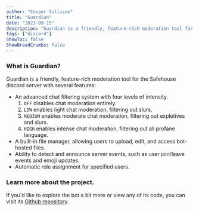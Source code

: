 ```yaml
---
author: "Cooper Sullivan"
title: "Guardian"
date: "2021-09-15"
description: "Guardian is a friendly, feature-rich moderation tool for the Safehouse discord server."
tags: ["discord"]
ShowToc: false
ShowBreadCrumbs: false
---
```


### What is Guardian?
Guardian is a friendly, feature-rich moderation tool for the Safehouse discord server with several features:
- An advanced chat filtering system with four levels of intensity.
	1. ``OFF`` disables chat moderation entirely.
	2. ``LOW`` enables light chat moderation, filtering out slurs.
	3. ``MEDIUM`` enables moderate chat moderation, filtering out expletives and slurs.
	4. ``HIGH`` enables intense chat moderation, filtering out all profane language.
- A built-in file manager, allowing users to upload, edit, and access bot-hosted files.
- Ability to detect and announce server events, such as user join/leave events and emoji updates.
- Automatic role assignment for specified users.

### Learn more about the project.
If you'd like to explore the bot a bit more or view any of its code, you can visit its [Github repository](https://Github.com/coopersully/guardian).